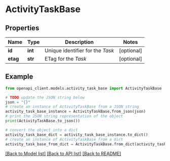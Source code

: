 # ActivityTaskBase


## Properties

Name | Type | Description | Notes
------------ | ------------- | ------------- | -------------
**id** | **int** | Unique identifier for the *Task* | [optional] 
**etag** | **str** | ETag for the *Task* | [optional] 

## Example

```python
from openapi_client.models.activity_task_base import ActivityTaskBase

# TODO update the JSON string below
json = "{}"
# create an instance of ActivityTaskBase from a JSON string
activity_task_base_instance = ActivityTaskBase.from_json(json)
# print the JSON string representation of the object
print(ActivityTaskBase.to_json())

# convert the object into a dict
activity_task_base_dict = activity_task_base_instance.to_dict()
# create an instance of ActivityTaskBase from a dict
activity_task_base_from_dict = ActivityTaskBase.from_dict(activity_task_base_dict)
```
[[Back to Model list]](../README.md#documentation-for-models) [[Back to API list]](../README.md#documentation-for-api-endpoints) [[Back to README]](../README.md)


